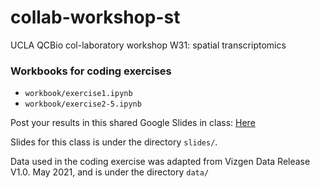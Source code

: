 # collab-workshop-st
UCLA QCBio col-laboratory workshop W31: spatial transcriptomics

### Workbooks for coding exercises
- `workbook/exercise1.ipynb`
- `workbook/exercise2-5.ipynb`


Post your results in this shared Google Slides in class: 
[Here](https://docs.google.com/presentation/d/1BJO6ZToXpIzHMMmAR_KNxkT_eZfUxVDnEAvDalDcbEo/edit?usp=sharing)

Slides for this class is under the directory `slides/`.

Data used in the coding exercise was adapted from Vizgen Data Release V1.0. May 2021, and is under the directory `data/`


